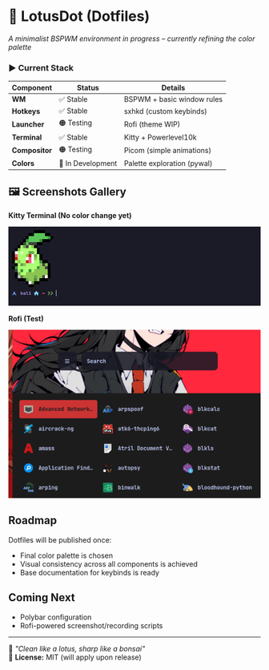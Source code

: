 # 🌸 LotusDot (Dotfiles)

*A minimalist BSPWM environment in progress – currently refining the color palette*

### ▶ **Current Stack**
| Component      | Status               | Details                     |
|----------------|----------------------|-----------------------------|
| **WM**         | ✅ Stable           | BSPWM + basic window rules  |
| **Hotkeys**    | ✅ Stable           | sxhkd (custom keybinds)     |
| **Launcher**   | 🟠 Testing          | Rofi (theme WIP)            |
| **Terminal**   | ✅ Stable           | Kitty + Powerlevel10k       |
| **Compositor** | 🟠 Testing          | Picom (simple animations)   |
| **Colors**     | 🔴 In Development   | Palette exploration (pywal) |

## 🖼️ Screenshots Gallery

**Kitty Terminal (No color change yet)**

![Kitty Terminal](./Screenshots/kitty.png)  

**Rofi (Test)**

![Rofi Launcher](./Screenshots/rofi.png)

## Roadmap
Dotfiles will be published once:  
- Final color palette is chosen  
- Visual consistency across all components is achieved  
- Base documentation for keybinds is ready  

## Coming Next
- Polybar configuration  
- Rofi-powered screenshot/recording scripts  

---

🌱 *"Clean like a lotus, sharp like a bonsai"*  
📜 **License:** MIT (will apply upon release)
